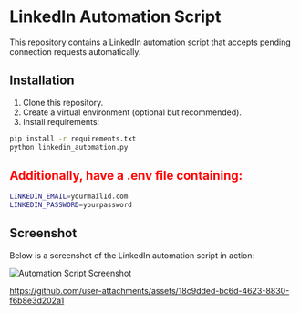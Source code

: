 # LinkedIn Automation Script

This repository contains a LinkedIn automation script that accepts pending 
connection requests automatically.

## Installation

1. Clone this repository.
2. Create a virtual environment (optional but recommended).
3. Install requirements:
 
 ```bash
pip install -r requirements.txt
python linkedin_automation.py
```








<h2 style="color: red;">Additionally, have a .env file containing:</h2>

```bash
LINKEDIN_EMAIL=yourmailId.com
LINKEDIN_PASSWORD=yourpassword
```
## Screenshot  
Below is a screenshot of the LinkedIn automation script in action:  

![Automation Script Screenshot](https://github.com/user-attachments/assets/6f8002cb-d4d5-4967-8c96-1897e8303b68)  




https://github.com/user-attachments/assets/18c9dded-bc6d-4623-8830-f6b8e3d202a1


